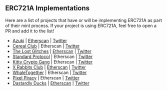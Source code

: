 ## ERC721A Implementations

Here are a list of projects that have or will be implementing ERC721A as part of their mint process. If your project is using ERC721A, feel free to open a PR and add it to the list!

- [Azuki](https://www.azuki.com/) | [Etherscan](https://etherscan.io/address/0xed5af388653567af2f388e6224dc7c4b3241c544) | [Twitter](https://twitter.com/AzukiZen) 
- [Cereal Club](https://www.cerealclub.io/) | Etherscan | [Twitter](https://twitter.com/cerealclubnft)
- [The Lost Glitches](https://playlostglitches.com/) | [Etherscan](https://etherscan.io/address/0x8460bb8eb1251a923a31486af9567e500fc2f43f) | [Twitter](https://twitter.com/TheLostGlitches)
- [Standard Protocol](https://standard.tech/) | Etherscan | [Twitter](https://twitter.com/standardweb3)
- [Kitty Crypto Gang](https://www.kittycryptogang.com/) | Etherscan | [Twitter](https://twitter.com/KittyCryptoGang)
- [X Rabbits Club](https://xrabbits.club/) | [Etherscan](https://etherscan.io/address/0x534d37c630b7e4d2a6c1e064f3a2632739e9ee04) | [Twitter](https://twitter.com/XRabbitsClub)
- [WhaleTogether](https://whaletogether.com/) | Etherscan | [Twitter](https://twitter.com/WhaleTogether)
- [Pixel Piracy](https://pixelpiracy.io/) | Etherscan | [Twitter](https://twitter.com/pixelpiracynft)
- [Dastardly Ducks](https://www.dastardlyducks.com) | [Etherscan](https://etherscan.io/address/0x5472896e283ebcb13924c659c9db594aa9dc05a4#code) | [Twitter](https://www.twitter.com/dastardlyducks)
